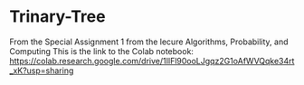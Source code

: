 # Trinary-Tree
From the Special Assignment 1 from the lecure Algorithms, Probability, and Computing
This is the link to the Colab notebook: https://colab.research.google.com/drive/1IlFl90ooLJgqz2G1oAfWVQqke34rt_xK?usp=sharing
